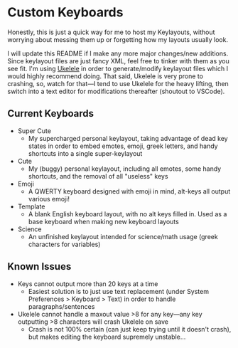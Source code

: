 <h1>Custom Keyboards</h1>

<p>Honestly, this is just a quick way for me to host my Keylayouts, without worrying about messing them up or forgetting how my layouts usually look.</p>
 
<p>I will update this README if I make any more major changes/new additions. Since keylayout files are just fancy XML, feel free to tinker with them as you see fit. I'm using <a href="http://scripts.sil.org/cms/scripts/page.php?site_id=nrsi&id=ukelele">Ukelele</a> in order to generate/modify keylayout files which I would highly recommend doing. That said, Ukelele is very prone to crashing, so, watch for that—I tend to use Ukelele for the heavy lifting, then switch into a text editor for modifications thereafter (shoutout to VSCode).</p>

<h2>Current Keyboards</h2>
<ul>
	<li>Super Cute<ul><li>My supercharged personal keylayout, taking advantage of dead key states in order to embed emotes, emoji, greek letters, and handy shortcuts into a single super-keylayout</li></ul></li>
	<li>Cute<ul><li>My (buggy) personal keylayout, including all emotes, some handy shortcuts, and the removal of all "useless" keys</li></ul></li>
  <li>Emoji<ul><li>A QWERTY keyboard designed with emoji in mind, alt-keys all output various emoji!</li></ul></li>
	<li>Template<ul><li>A blank English keyboard layout, with no alt keys filled in. Used as a base keyboard when making new keyboard layouts</li></li></ul>
  <li>Science<ul><li>An unfinished keylayout intended for science/math usage (greek characters for variables)</li></li></ul>
</ul>
 
<h2>Known Issues</h2>
<ul>
  <li>Keys cannot output more than 20 keys at a time<ul><li>Easiest solution is to just use text replacement (under System Preferences > Keyboard > Text) in order to handle paragraphs/sentences</li></ul></li>
  <li>Ukelele cannot handle a maxout value >8 for any key—any key outputting >8 characters will crash Ukelele on save<ul><li>Crash is not 100% certain (can just keep trying until it doesn't crash), but makes editing the keyboard supremely unstable...</li></ul></li>  
</ul>
